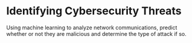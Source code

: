# Identifying Cybersecurity Threats
Using machine learning to analyze network communications, predict whether or not they are malicious and determine the type of attack if so.

